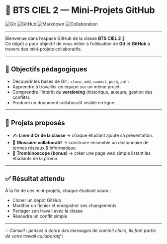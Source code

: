 # 🚀 BTS CIEL 2 — Mini-Projets GitHub

![Git](https://img.shields.io/badge/Git-F05032?logo=git&logoColor=white)
![GitHub](https://img.shields.io/badge/GitHub-181717?logo=github&logoColor=white)
![Markdown](https://img.shields.io/badge/Markdown-000000?logo=markdown&logoColor=white)
![Collaboration](https://img.shields.io/badge/Collaboration-Teamwork-blue)

---

Bienvenue dans l’espace GitHub de la classe **BTS CIEL 2** 👋  
Ce dépôt a pour objectif de vous initier à l’utilisation de **Git** et **GitHub** à travers des mini-projets collaboratifs.

---

## 🎯 Objectifs pédagogiques
- Découvrir les bases de Git : `clone`, `add`, `commit`, `push`, `pull`.
- Apprendre à travailler en équipe sur un même projet.
- Comprendre l’intérêt du **versioning** (historique, auteurs, gestion des conflits).
- Produire un document collaboratif visible en ligne.

---

## 📘 Projets proposés
- ✍️ **Livre d’Or de la classe** → chaque étudiant ajoute sa présentation.  
- 📘 **Glossaire collaboratif** → construire ensemble un dictionnaire de termes réseaux & informatique.  
- 👥 **Trombinoscope (bonus)** → créer une page web simple listant les étudiants de la promo.  

---

## ✅ Résultat attendu
À la fin de ces mini-projets, chaque étudiant saura :
- Cloner un dépôt GitHub  
- Modifier un fichier et enregistrer ses changements  
- Partager son travail avec la classe  
- Résoudre un conflit simple  

---

💡 *Conseil : pensez à écrire des messages de commit clairs, ils font partie de votre travail collaboratif !*

